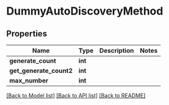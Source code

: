 # DummyAutoDiscoveryMethod

## Properties
Name | Type | Description | Notes
------------ | ------------- | ------------- | -------------
**generate_count** | **int** |  | 
**get_generate_count2** | **int** |  | 
**max_number** | **int** |  | 

[[Back to Model list]](../README.md#documentation-for-models) [[Back to API list]](../README.md#documentation-for-api-endpoints) [[Back to README]](../README.md)

